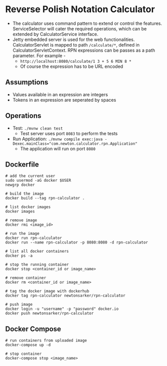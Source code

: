 # Reverse Polish Notation Calculator
* The calculator uses command pattern to extend or control the features. ServiceSelector will cater the required operations, which can be extended by CalculatorService interface.
* Jetty embedded server is used for the web functionalities. CalculatorServlet is mapped to path `/calculate/*`, defined in CalculatorServletContext. RPN expressions can be passes as a path parameter. For example -
  * `http://localhost:8080/calculate/1 3 + 5 6 MIN 8 *`
  * Of course the expression has to be URL encoded

## Assumptions
* Values available in an expression are integers
* Tokens in an expression are seperated by spaces

## Operations
* Test: `./mvnw clean test`
  * Test server uses port `8083` to perform the tests
* Run Application: `./mvnw compile exec:java -Dexec.mainClass="com.newton.calculator.rpn.Application"`
  * The application will run on port `8080`


## Dockerfile
```shell
# add the current user
sudo usermod -aG docker $USER
newgrp docker

# build the image
docker build --tag rpn-calculator .

# list docker images
docker images

# remove image
docker rmi <image_id>

# run the image
docker run rpn-calculator
docker run --name rpn-calculator -p 8080:8080 -d rpn-calculator 

# list all docker containers
docker ps -a

# stop the running container
docker stop <container_id or image_name>

# remove container
docker rm <container_id or image_name>

# tag the docker image with dockerhub
docker tag rpn-calculator newtonsarker/rpn-calculator

# push image
docker login -u "username" -p "password" docker.io
docker push newtonsarker/rpn-calculator
```

## Docker Compose
```shell
# run containers from uploaded image
docker-compose up -d

# stop container
docker-compose stop <image_name>
```
